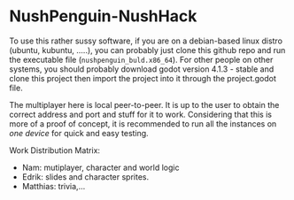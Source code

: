 # NushPenguin-NushHack
To use this rather sussy software, if you are on a debian-based linux distro (ubuntu, kubuntu, .....), you can probably just clone this github repo and run the executable file (`nushpenguin_buld.x86_64`).
For other people on other systems, you should probably download godot version 4.1.3 - stable and clone this project then import the project into it through the project.godot file.

The multiplayer here is local peer-to-peer. It is up to the user to obtain the correct address and port and stuff for it to work. Considering that this is more of a proof of concept, it is recommended to run all the instances on *one device* for quick and easy testing.

Work Distribution Matrix:
- Nam: mutiplayer, character and world logic
- Edrik: slides and character sprites.
- Matthias: trivia,...
